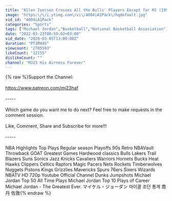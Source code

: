 ```yaml
---
title: "Allen Iverson Crosses All the Bulls' Players Except for MJ (1998.01.15)"
image: "https:\/\/i.ytimg.com\/vi\/4O04iA1Pack\/hqdefault.jpg"
vid_id: "4O04iA1Pack"
categories: "Sports"
tags: ["Michael Jordan","Basketball","National Basketball Association"]
date: "2022-03-23T08:59:02+03:00"
vid_date: "2020-03-05T13:00:00Z"
duration: "PT1M48S"
viewcount: "2785593"
likeCount: "12155"
dislikeCount: ""
channel: "MJ23 His Airness Forever"
---
```

{% raw %}Support the Channel:<br /><br /><a rel="nofollow" target="blank" href="https://www.patreon.com/mj23haf">https://www.patreon.com/mj23haf</a><br /><br />-----<br /><br />Which game do you want me to do next? Feel free to make requests in the comment session.<br /><br />Like, Comment, Share and Subscribe for more!!!<br /><br />-----<br /><br />NBA Highlights Top Plays Regular season Playoffs 90s Retro NBAVault Throwback GOAT Greatest Games Hardwood classics Bulls Lakers Trail Blazers Suns Sonics Jazz Knicks Cavaliers Warriors Hornets Bucks Heat Hawks Clippers Celtics Raptors Magic Pacers Nets Rockets Timberwolves Nuggets Pistons Kings Grizzlies Mavericks Spurs 76ers Sixers Wizards NBATV HD 720p Youtube Official Channel Dunks Jumpshots  Michael Jordan Top 50 All Time Plays Michael Jordan Top 10 Plays of Career Michael Jordan - The Greatest Ever. マイケル・ジョーダン 마이클 조던 통계 喬丹 佐敦{% endraw %}
